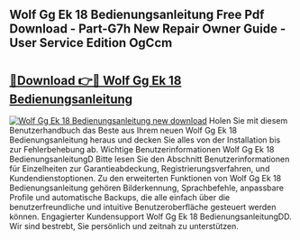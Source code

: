 ## Wolf Gg Ek 18 Bedienungsanleitung Free Pdf Download - Part-G7h New Repair Owner Guide - User Service Edition OgCcm

# <h2><a href="http://df0r5k.blite.top/?on=Wolf+Gg+Ek+18+Bedienungsanleitung">🔗Download 👉🔴 Wolf Gg Ek 18 Bedienungsanleitung</a></h2>

[![Wolf Gg Ek 18 Bedienungsanleitung new download](https://i.imgur.com/lujVjoI.png)](http://df0r5k.blite.top/?on=Wolf+Gg+Ek+18+Bedienungsanleitung)
Holen Sie mit diesem Benutzerhandbuch das Beste aus Ihrem neuen Wolf Gg Ek 18 Bedienungsanleitung heraus und decken Sie alles von der Installation bis zur Fehlerbehebung ab. Wichtige Benutzerinformationen Wolf Gg Ek 18 BedienungsanleitungD Bitte lesen Sie den Abschnitt Benutzerinformationen für Einzelheiten zur Garantieabdeckung, Registrierungsverfahren, und Kundendienstoptionen. Zu den erweiterten Funktionen von Wolf Gg Ek 18 Bedienungsanleitung gehören Bilderkennung, Sprachbefehle, anpassbare Profile und automatische Backups, die alle einfach über die benutzerfreundliche und intuitive Benutzeroberfläche gesteuert werden können. Engagierter Kundensupport Wolf Gg Ek 18 BedienungsanleitungDD. Wir sind bestrebt, Sie persönlich und zeitnah zu unterstützen.
